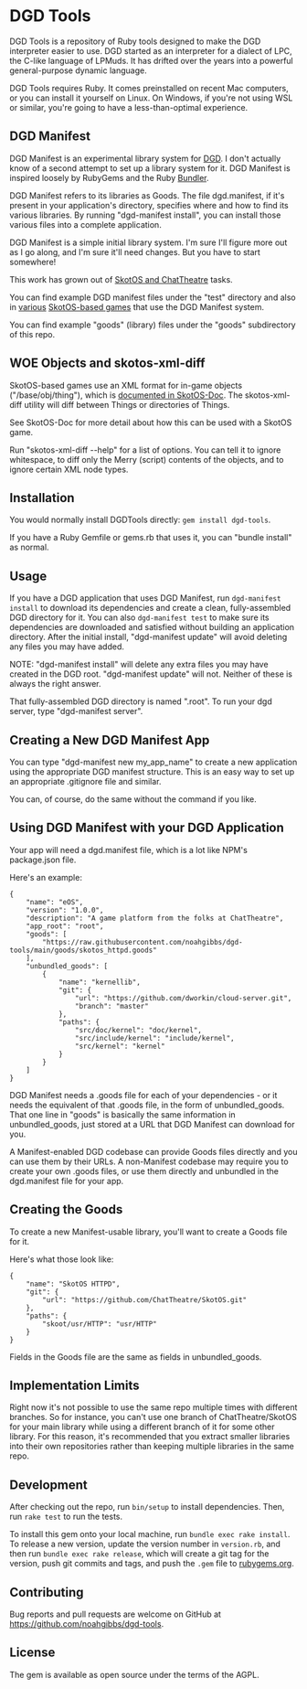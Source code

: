 # DGD Tools

DGD Tools is a repository of Ruby tools designed to make the DGD interpreter easier to use. DGD started as an interpreter for a dialect of LPC, the C-like language of LPMuds. It has drifted over the years into a powerful general-purpose dynamic language.

DGD Tools requires Ruby. It comes preinstalled on recent Mac computers, or you can install it yourself on Linux. On Windows, if you're not using WSL or similar, you're going to have a less-than-optimal experience.

## DGD Manifest

DGD Manifest is an experimental library system for [DGD](https://github.com/dworkin/LPC). I don't actually know of a second attempt to set up a library system for it. DGD Manifest is inspired loosely by RubyGems and the Ruby [Bundler](https://bundler.io).

DGD Manifest refers to its libraries as Goods. The file dgd.manifest, if it's present in your application's directory, specifies where and how to find its various libraries. By running "dgd-manifest install", you can install those various files into a complete application.

DGD Manifest is a simple initial library system. I'm sure I'll figure more out as I go along, and I'm sure it'll need changes. But you have to start somewhere!

This work has grown out of [SkotOS and ChatTheatre](https://github.com/ChatTheatre) tasks.

You can find example DGD manifest files under the "test" directory and also in [various](https://github.com/noahgibbs/prototype_vRWOT) [SkotOS-based games](https://github.com/ChatTheatre/gables_game) that use the DGD Manifest system.

You can find example "goods" (library) files under the "goods" subdirectory of this repo.

## WOE Objects and skotos-xml-diff

SkotOS-based games use an XML format for in-game objects ("/base/obj/thing"), which is [documented in SkotOS-Doc](https://ChatTheatre.github.io/SkotOS-Doc). The skotos-xml-diff utility will diff between Things or directories of Things.

See SkotOS-Doc for more detail about how this can be used with a SkotOS game.

Run "skotos-xml-diff --help" for a list of options. You can tell it to ignore whitespace, to diff only the Merry (script) contents of the objects, and to ignore certain XML node types.

## Installation

You would normally install DGDTools directly: `gem install dgd-tools`.

If you have a Ruby Gemfile or gems.rb that uses it, you can "bundle install" as normal.

## Usage

If you have a DGD application that uses DGD Manifest, run `dgd-manifest install` to download its dependencies and create a clean, fully-assembled DGD directory for it. You can also `dgd-manifest test` to make sure its dependencies are downloaded and satisfied without building an application directory. After the initial install, "dgd-manifest update" will avoid deleting any files you may have added.

NOTE: "dgd-manifest install" will delete any extra files you may have created in the DGD root. "dgd-manifest update" will not. Neither of these is always the right answer.

That fully-assembled DGD directory is named ".root". To run your dgd server, type "dgd-manifest server".

## Creating a New DGD Manifest App

You can type "dgd-manifest new my_app_name" to create a new application using the appropriate DGD manifest structure. This is an easy way to set up an appropriate .gitignore file and similar.

You can, of course, do the same without the command if you like.

## Using DGD Manifest with your DGD Application

Your app will need a dgd.manifest file, which is a lot like NPM's package.json file.

Here's an example:

```
{
    "name": "eOS",
    "version": "1.0.0",
    "description": "A game platform from the folks at ChatTheatre",
    "app_root": "root",
    "goods": [
        "https://raw.githubusercontent.com/noahgibbs/dgd-tools/main/goods/skotos_httpd.goods"
    ],
    "unbundled_goods": [
        {
            "name": "kernellib",
            "git": {
                "url": "https://github.com/dworkin/cloud-server.git",
                "branch": "master"
            },
            "paths": {
                "src/doc/kernel": "doc/kernel",
                "src/include/kernel": "include/kernel",
                "src/kernel": "kernel"
            }
        }
    ]
}
```

DGD Manifest needs a .goods file for each of your dependencies - or it needs the equivalent of that .goods file, in the form of unbundled_goods. That one line in "goods" is basically the same information in unbundled_goods, just stored at a URL that DGD Manifest can download for you.

A Manifest-enabled DGD codebase can provide Goods files directly and you can use them by their URLs. A non-Manifest codebase may require you to create your own .goods files, or use them directly and unbundled in the dgd.manifest file for your app.

## Creating the Goods

To create a new Manifest-usable library, you'll want to create a Goods file for it.

Here's what those look like:

```
{
    "name": "SkotOS HTTPD",
    "git": {
        "url": "https://github.com/ChatTheatre/SkotOS.git"
    },
    "paths": {
        "skoot/usr/HTTP": "usr/HTTP"
    }
}
```

Fields in the Goods file are the same as fields in unbundled_goods.

## Implementation Limits

Right now it's not possible to use the same repo multiple times with different branches. So for instance, you can't use one branch of ChatTheatre/SkotOS for your main library while using a different branch of it for some other library. For this reason, it's recommended that you extract smaller libraries into their own repositories rather than keeping multiple libraries in the same repo.

## Development

After checking out the repo, run `bin/setup` to install dependencies. Then, run `rake test` to run the tests.

To install this gem onto your local machine, run `bundle exec rake install`. To release a new version, update the version number in `version.rb`, and then run `bundle exec rake release`, which will create a git tag for the version, push git commits and tags, and push the `.gem` file to [rubygems.org](https://rubygems.org).

## Contributing

Bug reports and pull requests are welcome on GitHub at https://github.com/noahgibbs/dgd-tools.

## License

The gem is available as open source under the terms of the AGPL.
